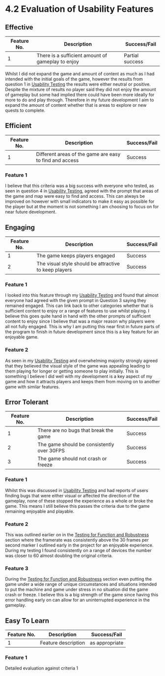 # 4.2 Evaluation of Usability Features

## Effective

| Feature No. | Description                                       | Success/Fail    |
| ----------- | ------------------------------------------------- | --------------- |
| 1           | There is a sufficient amount of gameplay to enjoy | Partial success |

Whilst I did not expand the game and amount of content as much as I had intended with the initial goals of the game, however the results from question 1 in [Usability Testing](../3-testing/3.2-usability-testing.md) the results were either neutral or positive. Despite the mixture of results no player said they did not enjoy the amount of gameplay but some had implied there could have been more ideally for more to do and play through. Therefore in my future development I aim to expand the amount of content whether that is areas to explore or new quests to complete.

## Efficient

| Feature No. | Description                                             | Success/Fail |
| ----------- | ------------------------------------------------------- | ------------ |
| 1           | Different areas of the game are easy to find and access | Success      |

### Feature 1

I believe that this criteria was a big success with everyone who tested, as seen in question 4 in [Usability Testing](../3-testing/3.2-usability-testing.md), agreed with the prompt that areas of the game and map were easy to find and access. This can always be improved on however with small indicators to make it easy as possible for the player but at the moment is not something I am choosing to focus on for near future development.

## Engaging

| Feature No. | Description                                           | Success/Fail |
| ----------- | ----------------------------------------------------- | ------------ |
| 1           | The game keeps players engaged                        | Success      |
| 2           | The visual style should be attractive to keep players | Success      |

### Feature 1

I looked into this feature through my [Usability Testing](../3-testing/3.2-usability-testing.md) and found that almost everyone had agreed with the given prompt in Question 3 saying they remained engaged. This can link back to other categories whether that is sufficient content to enjoy or a range of features to use whilst playing. I believe this goes quite hand in hand with the other prompts of sufficient content to enjoy since I believe that was a major reason why players were all not fully engaged. This is why I am putting this near first in future parts of the program to finish in future development since this is a key feature for an enjoyable game.

### Feature 2

As seen in my [Usability Testing](../3-testing/3.2-usability-testing.md) and overwhelming majority strongly agreed that they believed the visual style of the game was appealing leading to them playing for longer or getting someone to play initially. This is something I believe I did well with my development is a key aspect of my game and how it attracts players and keeps them from moving on to another game with similar features.

## Error Tolerant

| Feature No. | Description                                | Success/Fail |
| ----------- | ------------------------------------------ | ------------ |
| 1           | There are no bugs that break the game      | Success      |
| 2           | The game should be consistently over 30FPS | Success      |
| 3           | The game should not crash or freeze        | Success      |

### Feature 1

Whilst this was discussed in [Usability Testing](../3-testing/3.2-usability-testing.md) and had reports of users finding bugs that were either visual or affected the direction of the gameplay, none of these stopped the experience as a whole or broke the game. This means I still believe this passes the criteria due to the game remaining enjoyable and playable.

### Feature 2

This was outlined earlier on in the [Testing for Function and Robustness](../3-testing/3.1-robustness.md) section where the framerate was consistently above the 30 frames per second marker I outlined early in the project for an enjoyable experience. During my testing I found consistently on a range of devices the number was closer to 60 almost doubling the original criteria.

### Feature 3

During the [Testing for Function and Robustness](../3-testing/3.1-robustness.md) section even putting the game under a wide range of unique circumstances and situations intended to put the machine and game under stress in no situation did the game crash or freeze. I believe this is a big strength of the game since having this error handling early on can allow for an uninterrupted experience in the gameplay.

## Easy To Learn

| Feature No. | Description         | Success/Fail   |
| ----------- | ------------------- | -------------- |
| 1           | Feature description | as appropriate |

### Feature 1

Detailed evaluation against criteria 1

